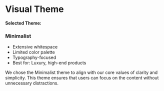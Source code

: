 # Visual Theme

**Selected Theme:**

### Minimalist

- Extensive whitespace
- Limited color palette
- Typography-focused
- Best for: Luxury, high-end products

We chose the Minimalist theme to align with our core values of clarity and simplicity. This theme ensures that users can focus on the content without unnecessary distractions.
